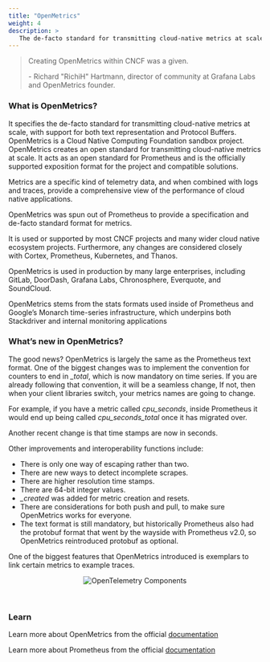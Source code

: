 ```yaml
---
title: "OpenMetrics"
weight: 4
description: >
   The de-facto standard for transmitting cloud-native metrics at scale.
---
```



> Creating OpenMetrics within CNCF was a given.
>
> \- Richard "RichiH" Hartmann, director of community at Grafana Labs and OpenMetrics founder.


### What is OpenMetrics?
It specifies the de-facto standard for transmitting cloud-native metrics at scale, with support for both text representation and Protocol Buffers. OpenMetrics is a Cloud Native Computing Foundation sandbox project. 
OpenMetrics creates an open standard for transmitting cloud-native metrics at scale. It acts as an open standard for Prometheus and is the officially supported exposition format for the project and compatible solutions. 

Metrics are a specific kind of telemetry data, and when combined with logs and traces, provide a comprehensive view of the performance of cloud native applications.  

OpenMetrics was spun out of Prometheus to provide a specification and de-facto standard format for metrics.

It is used or supported by most CNCF projects and many wider cloud native ecosystem projects. Furthermore, any changes are considered closely with Cortex, Prometheus, Kubernetes, and Thanos.

OpenMetrics is used in production by many large enterprises, including GitLab, DoorDash, Grafana Labs, Chronosphere, Everquote, and SoundCloud. 

OpenMetrics stems from the stats formats used inside of Prometheus and Google’s Monarch time-series infrastructure, which underpins both Stackdriver and internal monitoring applications

### What’s new in OpenMetrics?

The good news? OpenMetrics is largely the same as the Prometheus text format.
One of the biggest changes was to implement the convention for counters to end in *_total*, which is now mandatory on time series.
If you are already following that convention, it will be a seamless change, If not, then when your client libraries switch, your metrics names are going to change. 

For example, if you have a metric called *cpu_seconds*, inside Prometheus it would end up being called *cpu_seconds_total* once it has migrated over.

Another recent change is that time stamps are now in seconds.

Other improvements and interoperability functions include:
- There is only one way of escaping rather than two.
- There are new ways to detect incomplete scrapes.
- There are higher resolution time stamps. 
- There are 64-bit integer values.
- *_created* was added for metric creation and resets. 
- There are considerations for both push and pull, to make sure OpenMetrics works for everyone.
- The text format is still mandatory, but historically Prometheus also had the protobuf format that went by the wayside with Prometheus v2.0, so OpenMetrics reintroduced protobuf as optional.

One of the biggest features that OpenMetrics introduced is exemplars to link certain metrics to example traces.

<p align = "center">
<img src = "https://grafana.com/static/assets/img/blog/kubecon_openmetrics_grafana_exemplar.png" alt="OpenTelemetry Components" >
</p>
</br>

### Learn

Learn more about OpenMetrics from the official [documentation](https://openmetrics.io/)

Learn more about Prometheus from the official [documentation](https://prometheus.io/)





